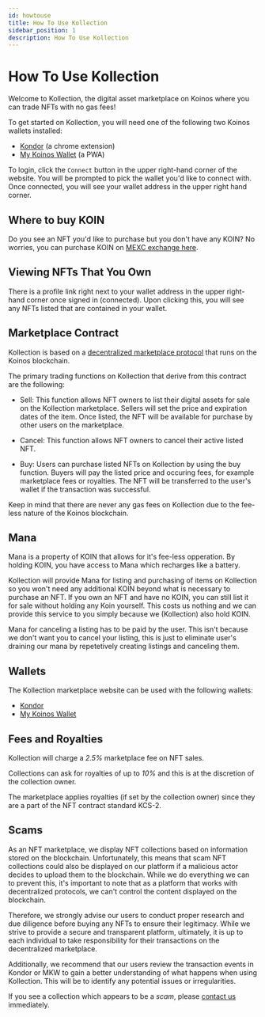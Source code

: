 ```yaml
---
id: howtouse
title: How To Use Kollection
sidebar_position: 1
description: How To Use Kollection
---
```


# How To Use Kollection

Welcome to Kollection, the digital asset marketplace on Koinos where you can trade NFTs with no gas fees!

To get started on Kollection, you will need one of the following two Koinos wallets installed:
- [Kondor](https://chrome.google.com/webstore/detail/kondor/ghipkefkpgkladckmlmdnadmcchefhjl) (a chrome extension)
- [My Koinos Wallet](https://mykw.vercel.app/) (a PWA)

To login, click the `Connect` button in the upper right-hand corner of the website. You will be prompted to pick the wallet you'd like to connect with. Once connected, you will see your wallet address in the upper right hand corner.

## Where to buy KOIN

Do you see an NFT you'd like to purchase but you don't have any KOIN? No worries, you can purchase KOIN on [MEXC exchange here](https://www.mexc.com/exchange/KOIN_USDT).

## Viewing NFTs That You Own

There is a profile link right next to your wallet address in the upper right-hand corner once signed in (connected). Upon clicking this, you will see any NFTs listed that are contained in your wallet.

## Marketplace Contract

Kollection is based on a [decentralized marketplace protocol](https://github.com/kollection-nft/marketplace) that runs on the Koinos blockchain.

The primary trading functions on Kollection that derive from this contract are the following:

- Sell: This function allows NFT owners to list their digital assets for sale on the Kollection marketplace. Sellers will set the price and expiration dates of the item. Once listed, the NFT will be available for purchase by other users on the marketplace.

- Cancel: This function allows NFT owners to cancel their active listed NFT.

- Buy: Users can purchase listed NFTs on Kollection by using the buy function. Buyers will pay the listed price and occuring fees, for example marketplace fees or royalties. The NFT will be transferred to the user's wallet if the transaction was successful.

Keep in mind that there are never any gas fees on Kollection due to the fee-less nature of the Koinos blockchain.

## Mana

Mana is a property of KOIN that allows for it's fee-less opperation. By holding KOIN, you have access to Mana which recharges like a battery.

Kollection will provide Mana for listing and purchasing of items on Kollection so you won't need any additional KOIN beyond what is necessary to purchase an NFT. If you own an NFT and have no KOIN, you can still list it for sale without holding any Koin yourself. This costs us nothing and we can provide this service to you simply because we (Kollection) also hold KOIN.

Mana for canceling a listing has to be paid by the user. This isn't because we don't want you to cancel your listing, this is just to eliminate user's draining our mana by repetetively creating listings and canceling them.

## Wallets

The Kollection marketplace website can be used with the following wallets:
- [Kondor](https://chrome.google.com/webstore/detail/kondor/ghipkefkpgkladckmlmdnadmcchefhjl)
- [My Koinos Wallet](https://mykw.vercel.app/)

## Fees and Royalties

Kollection will charge a _2.5%_ marketplace fee on NFT sales.

Collections can ask for royalties of up to _10%_ and this is at the discretion of the collection owner. 

The marketplace applies royalties (if set by the collection owner) since they are a part of the NFT contract standard KCS-2. 

## Scams

As an NFT marketplace, we display NFT collections based on information stored on the blockchain. Unfortunately, this means that scam NFT collections could also be displayed on our platform if a malicious actor decides to upload them to the blockchain. While we do everything we can to prevent this, it's important to note that as a platform that works with decentralized protocols, we can't control the content displayed on the blockchain.

Therefore, we strongly advise our users to conduct proper research and due diligence before buying any NFTs to ensure their legitimacy. While we strive to provide a secure and transparent platform, ultimately, it is up to each individual to take responsibility for their transactions on the decentralized marketplace.

Additionally, we recommend that our users review the transaction events in Kondor or MKW to gain a better understanding of what happens when using Kollection. This will be to identify any potential issues or irregularities.

If you see a collection which appears to be a _scam_, please [contact us](mailto:contact@kollection.app) immediately.